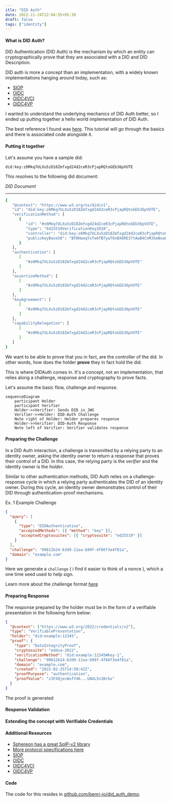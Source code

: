 ```yaml
---
itle: "DID Auth"
date: 2022-11-24T22:04:55+05:30
draft: false
tags: ["identity"]
---
```


#### What is DID Auth?

DID Authentication (DID Auth) is the mechanism by which an entity can
cryptographically prove that they are associated with a DID and DID Description.

<!--more -->

DID auth is more a concept than an implementation, with a widely known
implementations hanging around today, such as:

- [SIOP](https://identity.foundation/did-siop/#:~:text=This%20specification%20defines%20the%20%22SIOP,Identity%20Wallets%20into%20their%20web)
- [OIDC](https://openid.net/connect/)
- [OIDC4VCI](https://openid.net/specs/openid-4-verifiable-credential-issuance-1_0.html)
- [OIDC4VP](https://openid.net/specs/openid-connect-4-verifiable-presentations-1_0-07.html)

I wanted to understand the underlying mechanics of DID Auth better, so I ended
up putting together a hello world implementation of DID Auth.

The best reference I found was
[here](https://w3c-ccg.github.io/vp-request-spec/). This tutorial will go
through the basics and there is associated code alongside it.

#### Putting it together

Let's assume you have a sample did:

`did:key:z6Mkq7ULXu5zD18Zmfxgd24d2ceR3cPjapRQtoGEb36pVUTE`

This resolves to the following did document:

_DID Document_

---

```sh
{
   "@context": "https://www.w3.org/ns/did/v1",
   "id": "did:key:z6Mkq7ULXu5zD18Zmfxgd24d2ceR3cPjapRQtoGEb36pVUTE",
   "verificationMethod": [
      {
         "id": "#z6Mkq7ULXu5zD18Zmfxgd24d2ceR3cPjapRQtoGEb36pVUTE",
         "type": "Ed25519VerificationKey2018",
         "controller": "did:key:z6Mkq7ULXu5zD18Zmfxgd24d2ceR3cPjapRQtoGEb36pVUTE",
         "publicKeyBase58": "BfDHweqYsTe6fB7ywT6nBX6RE37tAwB4CnMJkm8oaFfr"
      }
   ],
   "authentication": [
      [
         "#z6Mkq7ULXu5zD18Zmfxgd24d2ceR3cPjapRQtoGEb36pVUTE"
      ]
   ],
   "assertionMethod": [
      [
         "#z6Mkq7ULXu5zD18Zmfxgd24d2ceR3cPjapRQtoGEb36pVUTE"
      ]
   ],
   "keyAgreement": [
      [
         "#z6Mkq7ULXu5zD18Zmfxgd24d2ceR3cPjapRQtoGEb36pVUTE"
      ]
   ],
   "capabilityDelegation": [
      [
         "#z6Mkq7ULXu5zD18Zmfxgd24d2ceR3cPjapRQtoGEb36pVUTE"
      ]
   ]
}
```

We want to be able to prove that you in fact, are the controller of the did. In
other words, how does the holder **prove** they in fact hold the did.

This is where DIDAuth comes in. It's a concept, not an implementation, that
relies along a challenge, response and cryptography to prove facts.

Let's assume the basic flow, challenge and response.

```mermaid
sequenceDiagram
    participant Holder
    participant Verifier
    Holder->>Verifier: Sends DID in JWS
    Verifier->>Holder: DID-Auth Challenge
    Note right of Holder: Holder prepares response
    Holder->>Verifier: DID-Auth Response
    Note left of Verifier: Verifier validates response
```

#### Preparing the Challenge

In a DID Auth interaction, a challenge is transmitted by a relying party to an
identity owner, asking the identity owner to return a response that proves their
control of a DID. In this case, the relying party is the _verifier_ and the
identity owner is the _holder_.

Similar to other authentication methods, DID Auth relies on a challenge-response
cycle in which a relying party authenticates the DID of an identity owner.
During this cycle, an identity owner demonstrates control of their DID through
authentication-proof mechanisms.

Ex. 1 Example Challenge

```json
{
  "query": [
    {
      "type": "DIDAuthentication",
      "acceptedMethods": [{ "method": "key" }],
      "acceptedCryptosuites": [{ "cryptosuite": "ed25519" }]
    }
  ],
  "challenge": "99612b24-63d9-11ea-b99f-4f66f3e4f81a",
  "domain": "example.com"
}
```

Here we generate a `challenge` ( i find it easier to think of a nonce ), which a
one time seed used to help sign.

Learn more about the challenge format [here](https://w3c-ccg.github.io/vp-request-spec/#the-did-authentication-query-format)

#### Preparing Response

The response prepared by the holder must be in the form of a verifiable
presentation in the following form below:

```json
{
  "@context": ["https://www.w3.org/2022/credentials/v2"],
  "type": "VerifiablePresentation",
  "holder": "did:example:12345",
  "proof": {
    "type": "DataIntegrityProof",
    "cryptosuite": "eddsa-2022",
    "verificationMethod": "did:example:12345#key-1",
    "challenge": "99612b24-63d9-11ea-b99f-4f66f3e4f81a",
    "domain": "example.com",
    "created": "2022-02-25T14:58:42Z",
    "proofPurpose": "authentication",
    "proofValue": "z3FXQjecWufY46...UAUL5n2Brbx"
  }
}
```

The proof is generated

#### Response Validation

#### Extending the concept with Verifiable Credentials

#### Additional Resources

- [Sphereon has a great SoIP-v2 library](https://github.com/Sphereon-Opensource/SIOP-OpenID4VP)
- [More protocol specifications here](https://github.com/WebOfTrustInfo/rwot6-santabarbara/blob/master/topics-and-advance-readings/DID-Auth%20protocol.md)
- [SIOP](https://identity.foundation/did-siop/)
- [OIDC](https://openid.net/connect/)
- [OIDC4VCI](https://openid.net/specs/openid-4-verifiable-credential-issuance-1_0.html)
- [OIDC4VP](https://openid.net/specs/openid-connect-4-verifiable-presentations-1_0-07.html)

#### Code

The code for this resides in [github.com/benri-io/did_auth_demo](https://github.com/benri-io/did_auth_demo).
